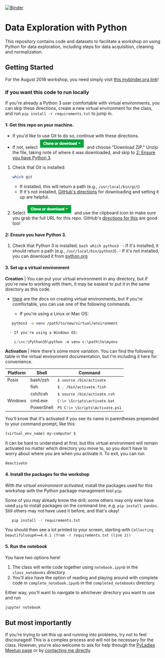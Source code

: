 [![Binder](https://mybinder.org/badge.svg)](https://mybinder.org/v2/gh/meli-lewis/data-exploration-workshop/master)

# Data Exploration with Python

This repository contains code and datasets to facilitate a workshop on using Python for data exploration, including steps for data acquisition, cleaning and normalization.

## Getting Started

For the August 2018 workshop, you need simply visit [this mybinder.org link](https://mybinder.org/v2/gh/meli-lewis/data-exploration-workshop/master?filepath=notebooks%2Fpractice_notebook.ipynb)!

### If you want this code to run locally

If you're already a Python 3 user comfortable with virtual environments, you can skip these directions, create a new virtual environment for the class, and run `pip install -r requirements.txt` to jump in.

#### 1: Get this repo on your machine.

  - If you'd like to use Git to do so, continue with these directions.
  - If not, select ![Clone or Download](b.png) and choose "Download ZIP." Unzip the file, taking note of where it was downloaded, and skip to [2: Ensure you have Python 3](#2-ensure-you-have-python-3).

1. Check that Git is installed:
    ```bash
    which git
    ```
   - If installed, this will return a path (e.g., `/usr/local/bin/git`)
   - If it's not installed, [GitHub's directions](https://help.github.com/articles/set-up-git/#setting-up-git) for downloading and setting it up are helpful.

2. Select ![Clone or Download](b.png) and use the clipboard icon to make sure you grab the full URL for this repo. GitHub's [directions for this](https://help.github.com/articles/cloning-a-repository/) are good too!

#### 2: Ensure you have Python 3.

  1. Check that Python 3 is installed:
    ```bash
    which python3
    ```
    - If it's installed, it should return a path (e.g., `/usr/local/bin/python3`).
    - If it's not installed, you can download it from [python.org](https://www.python.org/downloads/)

#### 3. Set up a virtual environment

**Creation** | You can put your virtual environment in any directory, but if you're new to working with them, it may be easiest to put it in the same directory as this code.

  - [Here](https://docs.python.org/3/library/venv.html#creating-virtual-environments) are the docs on creating virtual environments, but if you're comfortable, you can use one of the following commands.

      - If you're using a Linux or Mac OS:
  ```bash
     python3 -m venv /path/to/new/virtual/environment
  ```
      - If you're using a Windows OS:
  ```
      c:\>c:\Python35\python -m venv c:\path\to\myenv
  ```

**Activation** | Here there's some more variation. You can find the following table in the virtual environment documentation, but I'm including it here for convenience.

| Platform | Shell      | Command                         |
|----------|------------|---------------------------------|
| Posix    | bash/zsh   | `$ source /bin/activate`        |
|          | fish       | `$ . /bin/activate.fish`        |
|          | csh/tcsh   | `$ source /bin/activate.csh`    |
| Windows  | cmd.exe    | `C:\> \Scripts\activate.bat`    |
|          | PowerShell | `PS C:\> \Scripts\Activate.ps1` |

You'll know that it's activated if you see its name in parentheses prepended to your command prompt, like this:

```bash
(virtual_env_name) my-computer $
```

It can be hard to understand at first, but this virtual environment will remain activated no matter which directory you move to, so you don't have to worry about where you are when you activate it. To exit, you can run

```bash
deactivate
```

#### 4. Install the packages for the workshop

*With the virtual environment activated*, install the packages used for this workshop with the Python package management tool `pip`.

Some of you may already know the drill; some others may only ever have used `pip` to install packages on the command line, e.g. `pip install pandas`. Still others may not have used it before, and that's okay!

```bash
   pip install -r requirements.txt
```

You should then see a lot printed to your screen, starting with `Collecting beautifulsoup4>=4.6.1 (from -r requirements.txt (line 1))
`

#### 5. Run the notebook

You have two options here!

1. The class will write code together using `notebook.ipynb` in the `class_notebooks` directory.
2. You'll also have the option of reading and playing around with complete code in `complete_notebook.ipynb` in the `completed_notebooks` directory.

Either way, you'll want to navigate to whichever directory you want to use and run
```bash
jupyter notebook
```

## But most importantly

If you're trying to set this up and running into problems, try not to feel discouraged! This is a complex process and will not be necessary for the class. However, you're also welcome to ask for help through the [PyLadies Meetup page](https://www.meetup.com/PyLadies-PDX/) or by [contacting me directly](http://melidata.com/contact).
